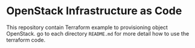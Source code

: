 # OpenStack Infrastructure as Code
This repository contain Terraform example to provisioning object OpenStack. go to each directory `README.md` for more detail how to use the terraform code.
